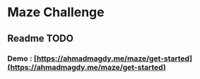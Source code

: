 # Maze Challenge
## Readme TODO
### Demo : [https://ahmadmagdy.me/maze/get-started](https://ahmadmagdy.me/maze/get-started)
